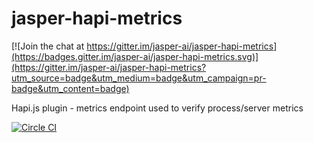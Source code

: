 # jasper-hapi-metrics

[![Join the chat at https://gitter.im/jasper-ai/jasper-hapi-metrics](https://badges.gitter.im/jasper-ai/jasper-hapi-metrics.svg)](https://gitter.im/jasper-ai/jasper-hapi-metrics?utm_source=badge&utm_medium=badge&utm_campaign=pr-badge&utm_content=badge)

Hapi.js plugin - metrics endpoint used to verify process/server metrics

[![Circle CI](https://circleci.com/gh/jasper-ai/japser-hapi-healthcheck.svg?style=svg)](https://circleci.com/gh/jasper-ai/japser-hapi-healthcheck)
